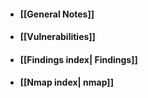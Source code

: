 - #### [[General Notes]]
- #### [[Vulnerabilities]]
- #### [[Findings index| Findings]]
- #### [[Nmap index| nmap]]
